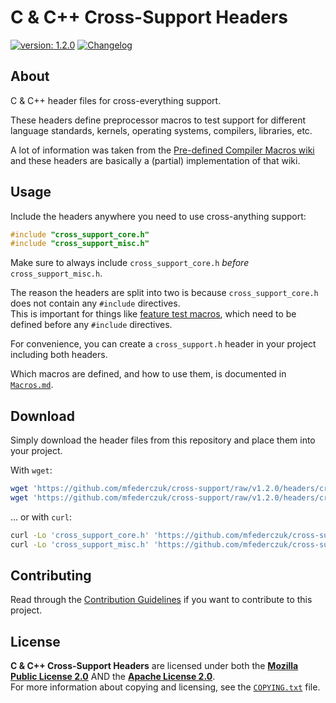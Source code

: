 <!--
  Copyright (c) 2022 Michael Federczuk
  SPDX-License-Identifier: CC-BY-SA-4.0
-->

# C & C++ Cross-Support Headers #

[version_shield]: https://img.shields.io/badge/version-1.2.0-informational.svg
[release_page]: https://github.com/mfederczuk/cross-support/releases/tag/v1.2.0 "Release v1.2.0"
[![version: 1.2.0][version_shield]][release_page]
[![Changelog](https://img.shields.io/badge/-Changelog-informational.svg)](CHANGELOG.md "Changelog")

## About ##

C & C++ header files for cross-everything support.

These headers define preprocessor macros to test support for different language standards, kernels, operating systems,
compilers, libraries, etc.

A lot of information was taken from the [Pre-defined Compiler Macros wiki] and these headers are basically a (partial)
implementation of that wiki.

[Pre-defined Compiler Macros wiki]: <https://github.com/cpredef/predef> "cpredef/predef: Pre-defined Compiler Macros wiki"

## Usage ##

Include the headers anywhere you need to use cross-anything support:

```c
#include "cross_support_core.h"
#include "cross_support_misc.h"
```

Make sure to always include `cross_support_core.h` *before* `cross_support_misc.h`.

The reason the headers are split into two is because `cross_support_core.h` does not contain any
`#include` directives.  
This is important for things like [feature test macros], which need to be defined before any `#include` directives.

For convenience, you can create a `cross_support.h` header in your project including both headers.

Which macros are defined, and how to use them, is documented in [`Macros.md`](Macros.md).

[feature test macros]: <https://linux.die.net/man/7/feature_test_macros> "feature_test_macros(7): feature test macros - Linux man page"

## Download ##

Simply download the header files from this repository and place them into your project.

With `wget`:

```sh
wget 'https://github.com/mfederczuk/cross-support/raw/v1.2.0/headers/cross_support_core.h' &&
wget 'https://github.com/mfederczuk/cross-support/raw/v1.2.0/headers/cross_support_misc.h'
```

... or with `curl`:

<!-- markdownlint-disable line-length -->
```sh
curl -Lo 'cross_support_core.h' 'https://github.com/mfederczuk/cross-support/raw/v1.2.0/headers/cross_support_core.h' &&
curl -Lo 'cross_support_misc.h' 'https://github.com/mfederczuk/cross-support/raw/v1.2.0/headers/cross_support_misc.h'
```
<!-- markdownlint-enable line-length -->

## Contributing ##

Read through the [Contribution Guidelines](CONTRIBUTING.md) if you want to contribute to this project.

## License ##

**C & C++ Cross-Support Headers** are licensed under both the [**Mozilla Public License 2.0**](LICENSES/MPL-2.0.txt) AND
the [**Apache License 2.0**](LICENSES/Apache-2.0.txt).  
For more information about copying and licensing, see the [`COPYING.txt`](COPYING.txt) file.
